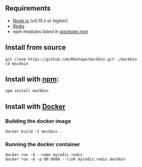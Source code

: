 ## Requirements

- [Node.js](http://nodejs.org/) *(v0.10.x or higher)*
- [Redis](http://redis.io/)
- npm modules *listed in [package.json](package.json)*

## Install from source

```shell
git clone https://github.com/Mashape/mockbin.git ./mockbin
cd mockbin
```

## Install with [npm](https://www.npmjs.com/):

```shell
npm install mockbin
```

## Install with [Docker](https://www.docker.com/)

### Building the docker image

```shell
docker build -t mockbin .
```

### Running the docker container

```shell
docker run -d --name myredis redis
docker run -d -p 80:8080 --link myredis:redis mockbin
```



